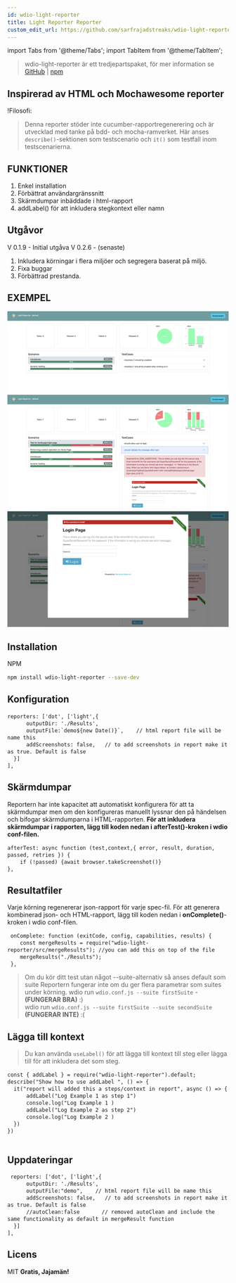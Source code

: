 ```yaml
---
id: wdio-light-reporter
title: Light Reporter Reporter
custom_edit_url: https://github.com/sarfrajadstreaks/wdio-light-reporter/edit/main/README.md
---
```


import Tabs from '@theme/Tabs';
import TabItem from '@theme/TabItem';

> wdio-light-reporter är ett tredjepartspaket, för mer information se [GitHub](https://github.com/sarfrajadstreaks/wdio-light-reporter) | [npm](https://www.npmjs.com/package/wdio-light-reporter)

## Inspirerad av HTML och Mochawesome reporter

!Filosofi:

> Denna reporter stöder inte cucumber-rapportregenerering och är utvecklad med tanke på bdd- och mocha-ramverket.
> Här anses `describe()`-sektionen som testscenario och `it()` som testfall inom testscenarierna.

## FUNKTIONER

1. Enkel installation
2. Förbättrat användargränssnitt
3. Skärmdumpar inbäddade i html-rapport
4. addLabel() för att inkludera stegkontext eller namn


## Utgåvor
V 0.1.9 - Initial utgåva
V 0.2.6 - (senaste)
  1. Inkludera körningar i flera miljöer och segregera baserat på miljö.
  2. Fixa buggar
  3. Förbättrad prestanda.


## EXEMPEL

![Example](https://github.com/sarfrajadstreaks/wdio-light-reporter/blob/main/./ReadME/example_1.png)
![Example](https://github.com/sarfrajadstreaks/wdio-light-reporter/blob/main/./ReadME/example_2.png)
![Example](https://github.com/sarfrajadstreaks/wdio-light-reporter/blob/main/./ReadME/example_3.png)

## Installation

NPM

```sh
npm install wdio-light-reporter --save-dev
```

## Konfiguration

```
reporters: ['dot', ['light',{
      outputDir: './Results',
      outputFile:`demo${new Date()}`,    // html report file will be name this 
      addScreenshots: false,   // to add screenshots in report make it as true. Default is false
  }]
],
```

## Skärmdumpar

Reportern har inte kapacitet att automatiskt konfigurera för att ta skärmdumpar men om den konfigureras manuellt lyssnar den på händelsen och bifogar skärmdumparna i HTML-rapporten.
**För att inkludera skärmdumpar i rapporten, lägg till koden nedan i afterTest()-kroken i wdio conf-filen.**

```
afterTest: async function (test,context,{ error, result, duration, passed, retries }) {
    if (!passed) {await browser.takeScreenshot()}
},
```

## Resultatfiler

Varje körning regenererar json-rapport för varje spec-fil. För att generera kombinerad json- och HTML-rapport, lägg till koden nedan i **onComplete()**-kroken i wdio conf-filen.

```
 onComplete: function (exitCode, config, capabilities, results) {
    const mergeResults = require("wdio-light-reporter/src/mergeResults"); //you can add this on top of the file
    mergeResults("./Results");
 },
```

> Om du kör ditt test utan något --suite-alternativ så anses default som suite
> Reportern fungerar inte om du ger flera parametrar som suites under körning.
> wdio run `wdio.conf.js --suite firstSuite` - **(FUNGERAR BRA)** :)  
>  wdio run `wdio.conf.js --suite firstSuite --suite secondSuite` **(FUNGERAR INTE)** :(

## Lägga till kontext

> Du kan använda `useLabel()` för att lägga till kontext till steg eller lägga till för att inkludera det som steg.

```
const { addLabel } = require("wdio-light-reporter").default;
describe("Show how to use addLabel ", () => {
  it("report will added this a steps/context in report", async () => {
      addLabel("Log Example 1 as step 1")
      console.log("Log Example 1 )
      addLabel("Log Example 2 as step 2")
      console.log("Log Example 2 )
  })
})


```
## Uppdateringar
```
 reporters: ['dot', ['light',{
      outputDir: './Results',
      outputFile:"demo",    // html report file will be name this 
      addScreenshots: false,   // to add screenshots in report make it as true. Default is false
      //autoClean:false       // removed autoClean and include the same functionality as default in mergeResult function
  }]
],
```
## Licens

MIT
**Gratis, Jajamän!**